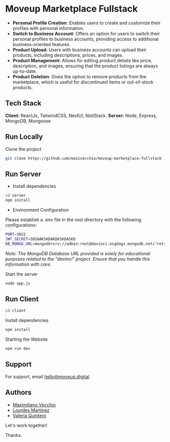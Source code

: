 # Moveup Marketplace Fullstack

- **Personal Profile Creation**: Enables users to create and customize their profiles with personal information.
- **Switch to Business Account**: Offers an option for users to switch their personal profiles to business accounts, providing access to additional business-oriented features.
- **Product Upload**: Users with business accounts can upload their products, including descriptions, prices, and images.
- **Product Management**: Allows for editing product details like price, description, and images, ensuring that the product listings are always up-to-date.
- **Product Deletion**: Gives the option to remove products from the marketplace, which is useful for discontinued items or out-of-stock products.

## Tech Stack

**Client:** ReactJs, TailwindCSS, NextUI, NotiStack.
**Server:** Node, Express, MongoDB, Mongoose

## Run Locally

Clone the project

```bash
git clone https://github.com/maxivecchio/moveup-marketplace-fullstack
```

## Run Server

- Install dependencies

```bash
cd server
npm install
```

- Environment Configuration

Please establish a .env file in the root directory with the following configurations:

```bash
PORT=3022
JWT_SECRET=SDSAAKSKDAKDKSKDASKD
DB_MONGO_URL=mongodb+srv://admin:root@davinci.osgdagz.mongodb.net/?retryWrites=true&w=majority&appName=AtlasApp
```

_Note: The MongoDB Database URL provided is solely for educational purposes related to the "davinci" project. Ensure that you handle this information with care._

Start the server

```bash
node app.js
```

## Run Client

```bash
cd client
```

Install dependencies

```bash
npm install
```

Starting the Website

```bash
npm run dev
```

## Support

For support, email hello@moveup.digital

## Authors

- [Maximiliano Vecchio](https://www.linkedin.com/in/maxivecchio)
- [Lourdes Martinez](https://github.com/luli-martinez)
- [Valeria Quintero](https://www.linkedin.com/in/valeria-quintero-b87b21229/)

Let's work together!

Thanks.
